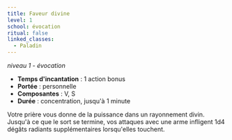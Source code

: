 ```yaml
---
title: Faveur divine
level: 1
school: évocation
ritual: false
linked_classes:
  - Paladin
---
```

*niveau 1 - évocation*

- **Temps d'incantation** : 1 action bonus
- **Portée** : personnelle
- **Composantes** : V, S
- **Durée** : concentration, jusqu'à 1 minute

Votre prière vous donne de la puissance dans un rayonnement divin. Jusqu'à ce que le sort se termine, vos attaques avec une arme infligent 1d4 dégâts radiants supplémentaires lorsqu'elles touchent.